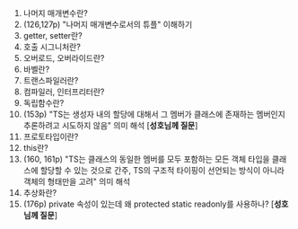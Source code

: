 1. 나머지 매개변수란?
2. (126,127p) "나머지 매개변수로서의 튜플" 이해하기
3. getter, setter란?
4. 호출 시그니처란?
5. 오버로드, 오버라이드란?
6. 바벨란?
7. 트랜스파일러란?
8. 컴파일러, 인터프리터란?
9. 독립함수란?
10. (153p) "TS는 생성자 내의 할당에 대해서 그 멤버가 클래스에 존재하는 멤버인지 추론하려고 시도하지 않음" 의미 해석 [__성호님께 질문__] 
11. 프로토타입이란?
12. this란?
13. (160, 161p) "TS는 클래스의 동일한 멤버를 모두 포함하는 모든 객체 타입을 클래스에 할당할 수 있는 것으로 간주, TS의 구조적 타이핑이 선언되는 방식이 아니라 객체의 형태만을 고려" 의미 해석 
14. 추상화란?
15. (176p) private 속성이 있는데 왜 protected static readonly를 사용하나? [__성호님께 질문__]